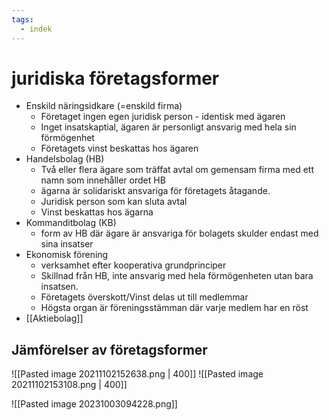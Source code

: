 ```yaml
---
tags:
  - indek
---
```

# juridiska företagsformer
- Enskild näringsidkare (=enskild firma)
	- Företaget ingen egen juridisk person - identisk med ägaren
	- Inget insatskaptial, ägaren är personligt ansvarig med hela sin förmögenhet
	- Företagets vinst beskattas hos ägaren
- Handelsbolag (HB)
	- Två eller flera ägare som träffat avtal om gemensam firma med ett namn som innehåller ordet HB
	- ägarna är solidariskt ansvariga för företagets åtagande.
	- Juridisk person som kan sluta avtal
	- Vinst beskattas hos ägarna
- Kommanditbolag (KB)
	- form av HB där ägare är ansvariga för bolagets skulder endast med sina insatser
- Ekonomisk förening
	- verksamhet efter kooperativa grundprinciper
	- Skillnad från HB, inte ansvarig med hela förmögenheten utan bara insatsen.
	- Företagets överskott/Vinst delas ut till medlemmar
	- Högsta organ är föreningsstämman där varje medlem har en röst
- [[Aktiebolag]]

## Jämförelser av företagsformer
![[Pasted image 20211102152638.png | 400]]
![[Pasted image 20211102153108.png | 400]]

![[Pasted image 20231003094228.png]]